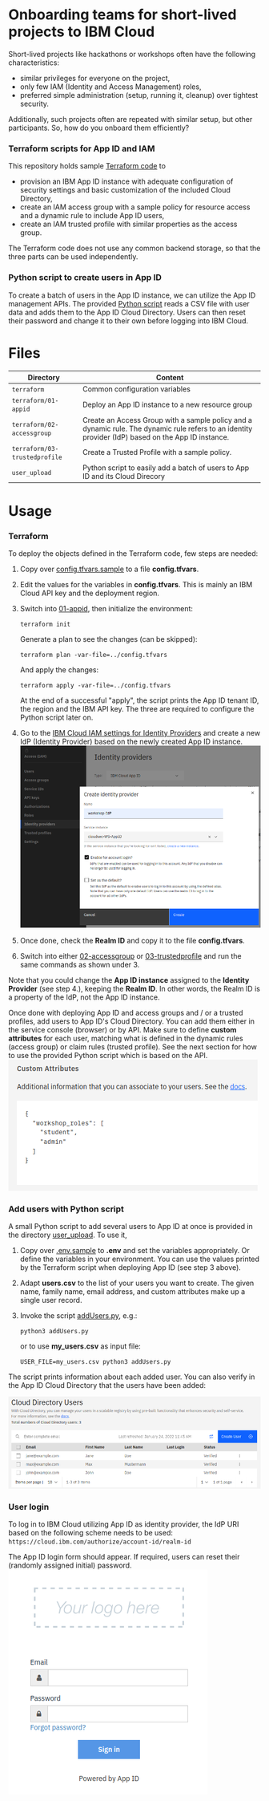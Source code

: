 # Onboarding teams for short-lived projects to IBM Cloud

Short-lived projects like hackathons or workshops often have the following characteristics:
- similar privileges for everyone on the project,
- only few IAM (Identity and Access Management) roles, 
- preferred simple administration (setup, running it, cleanup) over tightest security.

Additionally, such projects often are repeated with similar setup, but other participants. So, how do you onboard them efficiently?

### Terraform scripts for App ID and IAM
This repository holds sample [Terraform code](terraform) to
- provision an IBM App ID instance with adequate configuration of security settings and basic customization of the included Cloud Directory,
- create an IAM access group with a sample policy for resource access and a dynamic rule to include App ID users,
- create an IAM trusted profile with similar properties as the access group.

The Terraform code does not use any common backend storage, so that the three parts can be used independently.

### Python script to create users in App ID
To create a batch of users in the App ID instance, we can utilize the App ID management APIs. The provided [Python script](user_upload/addUsers.py) reads a CSV file with user data and adds them to the App ID Cloud Directory. Users can then reset their password and change it to their own before logging into IBM Cloud.

# Files

| Directory                      | Content |
|--------------------------------|----------|
| `terraform`                    | Common configuration variables|
| `terraform/01-appid`           | Deploy an App ID instance to a new resource group |
| `terraform/02-accessgroup`     | Create an Access Group with a sample policy and a dynamic rule. The dynamic rule refers to an identity provider (IdP) based on the App ID instance. |
| `terraform/03-trustedprofile`  | Create a Trusted Profile with a sample policy.|
| `user_upload`                  | Python script to easily add a batch of users to App ID and its Cloud Direcory |

# Usage
### Terraform
To deploy the objects defined in the Terraform code, few steps are needed:

1. Copy over [config.tfvars.sample](terraform/config.tfvars.sample) to a file **config.tfvars**.
2. Edit the values for the variables in **config.tfvars**. This is mainly an IBM Cloud API key and the deployment region.
3. Switch into [01-appid](terraform/01-appid), then initialize the environment:
   ```
   terraform init
   ```

   Generate a plan to see the changes (can be skipped):
   ```
   terraform plan -var-file=../config.tfvars
   ```

   And apply the changes:
   ```
   terraform apply -var-file=../config.tfvars
   ```

   At the end of a successful "apply", the script prints the App ID tenant ID, the region and the IBM API key. The three are required to configure the Python script later on.

4. Go to the [IBM Cloud IAM settings for Identity Providers](https://cloud.ibm.com/iam/identity-providers) and create a new IdP (Identity Provider) based on the newly created App ID instance.
   ![Create an Identity Provider](images/Create_IdP.png)

5. Once done, check the **Realm ID** and copy it to the file **config.tfvars**.
6. Switch into either [02-accessgroup](terraform/02-accessgroup) or [03-trustedprofile](terraform/03-trustedprofile) and run the same commands as shown under 3.

Note that you could change the **App ID instance** assigned to the **Identity Provider** (see step 4.), keeping the **Realm ID**. In other words, the Realm ID is a property of the IdP, not the App ID instance.

Once done with deploying App ID and access groups and / or a trusted profiles, add users to App ID's Cloud Directory. You can add them either in the service console (browser) or by API. Make sure to define **custom attributes** for each user, matching what is defined in the dynamic rules (access group) or claim rules (trusted profile). See the next section for how to use the provided Python script which is based on the API.
![App ID custom attributes for a user](images/Custom_Attributes.png)

### Add users with Python script
A small Python script to add several users to App ID at once is provided in the directory [user_upload](user_upload). To use it,
1. Copy over [.env.sample](user_upload/.env.sample) to **.env** and set the variables appropriately. Or define the variables in your environment. You can use the values printed by the Terraform script when deploying App ID (see step 3 above).
2. Adapt **users.csv** to the list of your users you want to create. The given name, family name, email address, and custom attributes make up a single user record.
3. Invoke the script [addUsers.py](user_upload/addUsers.py), e.g.:
   ```
   python3 addUsers.py
   ```

   or to use **my_users.csv** as input file:
   ```
   USER_FILE=my_users.csv python3 addUsers.py
   ```
The script prints information about each added user. You can also verify in the App ID Cloud Directory that the users have been added:

![App ID Cloud Directory showing the sample users](images/AppID_CD_users.png)


### User login
To log in to IBM Cloud utilizing App ID as identity provider, the IdP URI based on the following scheme needs to be used:
`https://cloud.ibm.com/authorize/account-id/realm-id`

The App ID login form should appear. If required, users can reset their (randomly assigned initial) password.
![App ID login form](images/AppID_Login.png)